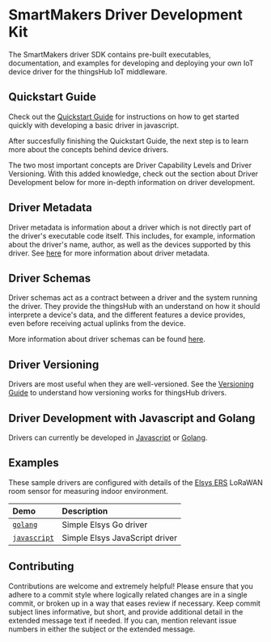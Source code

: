 # SmartMakers Driver Development Kit

The SmartMakers driver SDK contains pre-built executables, documentation, and examples
for developing and deploying your own IoT device driver for the thingsHub IoT middleware.


## Quickstart Guide

Check out the [Quickstart Guide](docs/quickstart.md)
for instructions on how to get started quickly
with developing a basic driver in javascript.

After succesfully finishing the Quickstart Guide,
the next step is to learn more about the concepts
behind device drivers.

The two most important concepts are Driver Capability Levels
and Driver Versioning.
Ẃith this added knowledge,
check out the section about Driver Development below
for more in-depth information on driver development.

## Driver Metadata

Driver metadata is information about a driver which is not directly part of the driver's executable code itself.
This includes, for example, information about the driver's name, author, as well as the devices supported by this driver.
See [here](docs/metadata.md) for more information about driver metadata.


## Driver Schemas

Driver schemas act as a contract between a driver and the system running the driver.
They provide the thingsHub with an understand on how it should interprete a device's data,
and the different features a device provides, even before receiving actual uplinks
from the device.

More information about driver schemas can be found [here](docs/schema.md).


## Driver Versioning

Drivers are most useful when they are well-versioned.
See the [Versioning Guide](docs/versioning.md) to understand how versioning works for thingsHub drivers.


## Driver Development with Javascript and Golang

Drivers can currently be developed in [Javascript](docs/javascript.md) or [Golang](docs/golang.md).


## Examples

These sample drivers are configured with details of the [Elsys ERS](https://www.elsys.se/en/ers/)
LoRaWAN room sensor for measuring indoor environment.

| Demo | Description |
|:------|:----------|
| [`golang`](https://github.com/smartmakers/drivers/tree/master/examples/elsys-go) | Simple Elsys Go driver |
| [`javascript`](https://github.com/smartmakers/drivers/tree/master/examples/elsys-js) | Simple Elsys JavaScript driver |


## Contributing

Contributions are welcome and extremely helpful!
Please ensure that you adhere to a commit style
where logically related changes are in a single commit,
or broken up in a way that eases review if necessary.
Keep commit subject lines informative,
but short, and provide additional detail in the extended message text if needed.
If you can, mention relevant issue numbers in either the subject or the extended message.
